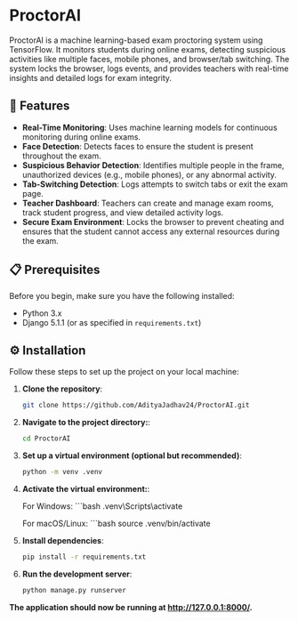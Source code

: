 # ProctorAI
ProctorAI is a machine learning-based exam proctoring system using TensorFlow. It monitors students during online exams, detecting suspicious activities like multiple faces, mobile phones, and browser/tab switching. The system locks the browser, logs events, and provides teachers with real-time insights and detailed logs for exam integrity.

## 🚀 Features

- **Real-Time Monitoring**: Uses machine learning models for continuous monitoring during online exams.
- **Face Detection**: Detects faces to ensure the student is present throughout the exam.
- **Suspicious Behavior Detection**: Identifies multiple people in the frame, unauthorized devices (e.g., mobile phones), or any abnormal activity.
- **Tab-Switching Detection**: Logs attempts to switch tabs or exit the exam page.
- **Teacher Dashboard**: Teachers can create and manage exam rooms, track student progress, and view detailed activity logs.
- **Secure Exam Environment**: Locks the browser to prevent cheating and ensures that the student cannot access any external resources during the exam.

## 📋 Prerequisites

Before you begin, make sure you have the following installed:

- Python 3.x
- Django 5.1.1 (or as specified in `requirements.txt`)

## ⚙️ Installation

Follow these steps to set up the project on your local machine:

1. **Clone the repository**:
   ```bash
   git clone https://github.com/AdityaJadhav24/ProctorAI.git

2. **Navigate to the project directory:**:
    ```bash
    cd ProctorAI

3. **Set up a virtual environment (optional but recommended)**:
    ```bash
    python -m venv .venv

4. **Activate the virtual environment:**:

    For Windows:
        ```bash
        .venv\Scripts\activate

    For macOS/Linux:
        ```bash
        source .venv/bin/activate

5. **Install dependencies**:

    ```bash
    pip install -r requirements.txt

6. **Run the development server**:
    
    ```bash
    python manage.py runserver

**The application should now be running at http://127.0.0.1:8000/.**

